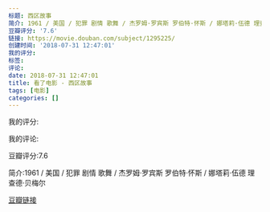 ```yaml
---
标题: 西区故事
简介: 1961 / 美国 / 犯罪 剧情 歌舞 / 杰罗姆·罗宾斯 罗伯特·怀斯 / 娜塔莉·伍德 理查德·贝梅尔
豆瓣评分: '7.6'
链接: https://movie.douban.com/subject/1295225/
创建时间: '2018-07-31 12:47:01'
我的评分:
标签:
评论:
date: 2018-07-31 12:47:01
title: 看了电影 - 西区故事
tags: [电影]
categories: []
---
```


我的评分:

我的评论:

豆瓣评分:7.6

简介:1961 / 美国 / 犯罪 剧情 歌舞 / 杰罗姆·罗宾斯 罗伯特·怀斯 / 娜塔莉·伍德 理查德·贝梅尔

[豆瓣链接](https://movie.douban.com/subject/1295225/)

